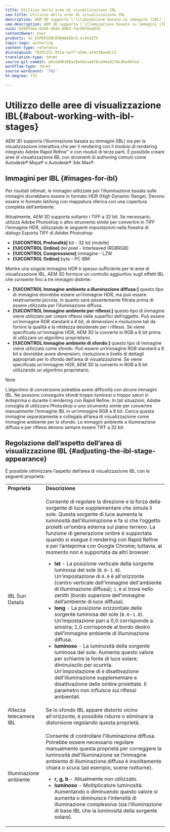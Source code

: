 ```yaml
---
title: Utilizzo delle aree di visualizzazione IBL
seo-title: Utilizzo delle aree di visualizzazione IBL
description: AEM 3D supporta l’illuminazione basata su immagini (IBL) sia per la visualizzazione interattiva che per il rendering con il modulo di rendering integrato Adobe Rapid Refine e con moduli di terze parti. È possibile creare aree di visualizzazione IBL con strumenti di authoring comuni come Autodesk Maya o Autodesk 3ds Max.
seo-description: AEM 3D supporta l’illuminazione basata su immagini (IBL) sia per la visualizzazione interattiva che per il rendering con il modulo di rendering integrato Adobe Rapid Refine e con moduli di terze parti. È possibile creare aree di visualizzazione IBL con strumenti di authoring comuni come Autodesk Maya o Autodesk 3ds Max.
uuid: 6598fb8a-65b0-4b84-8063-fdc94f6ea935
contentOwner: User
products: SG_EXPERIENCEMANAGER/6.4/ASSETS
topic-tags: authoring
content-type: reference
discoiquuid: f9291151-851a-4aff-a50e-a24330ee0c13
translation-type: tm+mt
source-git-commit: e0ce860380a28a9dcaa6f8ce94ad278cdbe49fad
workflow-type: tm+mt
source-wordcount: '742'
ht-degree: 77%

---
```



# Utilizzo delle aree di visualizzazione IBL{#about-working-with-ibl-stages}

AEM 3D supporta l’illuminazione basata su immagini (IBL) sia per la visualizzazione interattiva che per il rendering con il modulo di rendering integrato Adobe Rapid Refine™ e con moduli di terze parti. È possibile creare aree di visualizzazione IBL con strumenti di authoring comuni come Autodesk® Maya® o Autodesk® 3ds Max®.

## Immagini per IBL {#images-for-ibl}

Per risultati ottimali, le immagini utilizzate per l’illuminazione basata sulle immagini dovrebbero essere in formato HDR (High Dynamic Range). Devono essere in formato lat/long con mappatura sferica con una copertura completa dell’ambiente.

Attualmente, AEM 3D supporta soltanto i TIFF a 32 bit. Se necessario, utilizza Adobe Photoshop o altro strumento simile per convertire in TIFF l’immagine HDR, utilizzando le seguenti impostazioni nella finestra di dialogo Esporta TIFF di Adobe Photoshop:

* **[!UICONTROL Profondità]**  bit - 32 bit (mobile)
* **[!UICONTROL Ordine]**  dei pixel - Interleaved (RGBRGB)
* **[!UICONTROL Compressione]**  immagine - LZW
* **[!UICONTROL Ordine]**  byte - PC IBM

Mentre una singola immagine HDR è spesso sufficiente per le aree di visualizzazione IBL, AEM 3D fornisce un controllo aggiuntivo sugli effetti IBL che consente fino a tre immagini distinte:

* **[!UICONTROL Immagine ambiente a illuminazione diffusa:]** questo tipo di immagine dovrebbe essere un’immagine HDR, ma può essere relativamente piccola, in quanto sarà pesantemente filtrata prima di essere utilizzata per l’illuminazione diffusa.
* **[!UICONTROL Immagine ambiente per riflessi:]** questo tipo di immagine viene utilizzato per creare riflessi nelle superfici dell’oggetto. Può essere un’immagine RGB standard a 8 bit, di dimensioni e risoluzione tali da fornire la qualità e la nitidezza desiderate per i riflessi. Se viene specificata un’immagine HDR, AEM 3D la converte in RGB a 8 bit prima di utilizzare un algoritmo proprietario.
* **[!UICONTROL Immagine ambiente di sfondo:]** questo tipo di immagine viene utilizzata come sfondo. Può essere un’immagine RGB standard a 8 bit e dovrebbe avere dimensioni, risoluzione e livello di dettagli appropriati per lo sfondo dell’area di visualizzazione. Se viene specificata un’immagine HDR, AEM 3D la converte in RGB a 8 bit utilizzando un algoritmo proprietario.

>[!NOTE]
>L’algoritmo di conversione potrebbe avere difficoltà con alcune immagini IBL. Ne possono conseguire sfondi troppo luminosi o troppo saturi in Anteprima o durante il rendering con Rapid Refine. In tali situazioni, Adobe consiglia di utilizzare Photoshop o uno strumento simile per convertire manualmente l’immagine IBL in un’immagine RGB a 8 bit. Carica questa immagine separatamente e collegala all’area di visualizzazione come immagine ambiente per lo sfondo. Le immagini ambiente a illuminazione diffusa e per riflessi devono sempre essere TIFF a 32 bit.


## Regolazione dell’aspetto dell’area di visualizzazione IBL {#adjusting-the-ibl-stage-appearance}

È possibile ottimizzare l’aspetto dell’area di visualizzazione IBL con le seguenti proprietà:

<table> 
 <tbody> 
  <tr> 
   <td><strong>Proprietà</strong><br /> </td> 
   <td><strong>Descrizione</strong></td> 
  </tr> 
  <tr> 
   <td>IBL Sun Details</td> 
   <td><p>Consente di regolare la direzione e la forza della sorgente di luce supplementare che simula il sole. <span class="diff-html-added">Questa sorgente di luce aumenta la luminosità dell’illuminazione e fa sì che l’oggetto proietti un’ombra esterna sul piano terreno. La funzione di generazione ombre è supportata quando si esegue il rendering con Rapid Refine e per l’anteprima con Google Chrome; tuttavia, al momento non è supportata da altri browser.</span></p> 
    <ul> 
     <li><strong>lat</strong>  - La posizione verticale della sorgente luminosa del sole (<code>0.0</code>-<code>1.0</code>).<br /> Un'impostazione di  <code>0.0</code> è all'orizzonte (centro verticale dell'immagine dell'ambiente di illuminazione diffusa);  <code>1.0</code> si trova nello zenith (bordo superiore dell’immagine dell’ambiente di luce diffusa).</li> 
     <li><strong>long</strong> - La posizione orizzontale della sorgente luminosa del sole (<code>0.0</code>-<code>1.0</code>).<br /> Un’impostazione pari a 0,0 corrisponde a sinistra; 1,0 corrisponde al bordo destro dell’immagine ambiente di illuminazione diffusa.<br /> </li> 
     <li><strong>luminoso</strong>  - La luminosità della sorgente luminosa del sole. Aumenta questo valore per schiarire la fonte di luce solare; diminuiscilo per scurirla. <br /> Un'impostazione di  <code>0</code> disattivazione dell'illuminazione supplementare e disattivazione delle ombre proiettate. Il parametro non influisce sui riflessi ambientali.<br /> </li> 
    </ul> </td> 
  </tr> 
  <tr> 
   <td>Altezza telecamera IBL</td> 
   <td>Se lo sfondo IBL appare distorto vicino all'orizzonte, è possibile ridurre o eliminare la distorsione regolando questa proprietà. <br /> </td> 
  </tr> 
  <tr> 
   <td>Illuminazione ambiente</td> 
   <td><p><span class="diff-html-added">Consente di controllare l'illuminazione diffusa. Potrebbe essere necessario regolare manualmente questa proprietà per correggere la luminosità dell’illuminazione se l’immagine ambiente di illuminazione diffusa è insolitamente chiara o scura (ad esempio, scene notturne).</span></p> 
    <ul> 
     <li><strong>r, g, b</strong> - Attualmente non utilizzato.</li> 
     <li><strong>luminoso</strong> - Moltiplicatore  <span class="diff-html-added">luminosità. Aumentando o diminuendo questo valore si aumenta o diminuisce l’intensità di illuminazione complessiva (sia l’illuminazione di base IBL che la luminosità della sorgente solare).</span></li> 
    </ul> </td> 
  </tr> 
 </tbody> 
</table>

